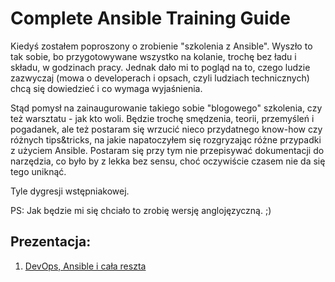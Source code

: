 # Complete Ansible Training Guide

Kiedyś zostałem poproszony o zrobienie "szkolenia z Ansible". Wyszło to tak sobie, bo przygotowywane wszystko na kolanie, trochę bez ładu i składu, w godzinach pracy. Jednak dało mi to pogląd na to, czego ludzie zazwyczaj (mowa o developerach i opsach, czyli ludziach technicznych) chcą się dowiedzieć i co wymaga wyjaśnienia.

Stąd pomysł na zainaugurowanie takiego sobie "blogowego" szkolenia, czy też warsztatu - jak kto woli. Będzie trochę smędzenia, teorii, przemyśleń i pogadanek, ale też postaram się wrzucić nieco przydatnego know-how czy różnych tips&tricks, na jakie napatoczyłem się rozgryzając różne przypadki z użyciem Ansible. Postaram się przy tym nie przepisywać dokumentacji do narzędzia, co było by z lekka bez sensu, choć oczywiście czasem nie da się tego uniknąć.

Tyle dygresji wstępniakowej.

PS: Jak będzie mi się chciało to zrobię wersję anglojęzyczną. ;)

## Prezentacja:<br/>
1. [DevOps, Ansible i cała reszta](pl/lessons/lesson_one.md)
